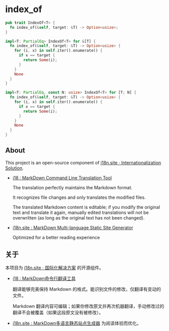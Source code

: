 # index_of

```rust
pub trait IndexOf<T> {
  fn index_of(&self, target: &T) -> Option<usize>;
}

impl<T: PartialEq> IndexOf<T> for &[T] {
  fn index_of(&self, target: &T) -> Option<usize> {
    for (i, x) in self.iter().enumerate() {
      if x == target {
        return Some(i);
      }
    }
    None
  }
}

impl<T: PartialEq, const N: usize> IndexOf<T> for [T; N] {
  fn index_of(&self, target: &T) -> Option<usize> {
    for (i, x) in self.iter().enumerate() {
      if x == target {
        return Some(i);
      }
    }
    None
  }
}
```

## About

This project is an open-source component of [i18n.site ⋅ Internationalization Solution](https://i18n.site).

* [i18 : MarkDown Command Line Translation Tool](https://i18n.site/i18)

  The translation perfectly maintains the Markdown format.

  It recognizes file changes and only translates the modified files.

  The translated Markdown content is editable; if you modify the original text and translate it again, manually edited translations will not be overwritten (as long as the original text has not been changed).

* [i18n.site : MarkDown Multi-language Static Site Generator](https://i18n.site/i18n.site)

  Optimized for a better reading experience

## 关于

本项目为 [i18n.site ⋅ 国际化解决方案](https://i18n.site) 的开源组件。

* [i18 :  MarkDown命令行翻译工具](https://i18n.site/i18)

  翻译能够完美保持 Markdown 的格式。能识别文件的修改，仅翻译有变动的文件。

  Markdown 翻译内容可编辑；如果你修改原文并再次机器翻译，手动修改过的翻译不会被覆盖（如果这段原文没有被修改）。

* [i18n.site : MarkDown多语言静态站点生成器](https://i18n.site/i18n.site) 为阅读体验而优化。
